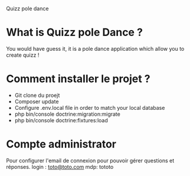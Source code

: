 Quizz pole dance 


What is Quizz pole Dance ? 
===
You would have guess it, it is a pole dance application which allow you to create quizz ! 

Comment installer le projet ? 
====
- Git clone du proejt
- Composer update
- Configure .env.local file in order to match your local database
- php bin/console doctrine:migration:migrate 
- php bin/console doctrine:fixtures:load

Compte administrator 
====
Pour configurer l'email de connexion pour pouvoir gérer questions et réponses.
login : toto@toto.com 
mdp: tototo

